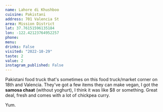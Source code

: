 ```yaml
---
name: Lahore di Khushboo
cuisine: Pakistani
address: 701 Valencia St
area: Mission District
lat: 37.76151596135184
lon: -122.42123764952257
phone: 
menu: 
drinks: False
visited: "2022-10-29"
taste: 2
value: 2
instagram_published: False
---
```


Pakistani food truck that's sometimes on this food truck/market corner on 18th and Valencia. They've got a few items they can make vegan, I got the **samosa chaat** (without yoghurt), I think it was like $8 or something. Great deal, fresh and comes with a lot of chickpea curry.

Yum.
